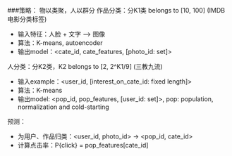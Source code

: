 ###策略：
物以类聚，人以群分
作品分类：分K1类 belongs to [10, 100] (IMDB电影分类标签)
- 输入特征：人脸 + 文字 --> 图像
- 算法：K-means, autoencoder
- 输出model：<cate_id, cate_features, [photo_id: set]>

人分类：分K2类，K2  belongs to [2, 2^K1/9] (三教九流)
- 输入example：<user_id, [interest_on_cate_id: fixed length]>
- 算法：K-means
- 输出model: <pop_id, pop_features, [user_id: set]>, pop: population, normalization and cold-starting

预测：
- 为用户、作品归类：<user_id, photo_id> -> <pop_id, cate_id>
- 计算点击率：P{click} = pop_features[cate_id]